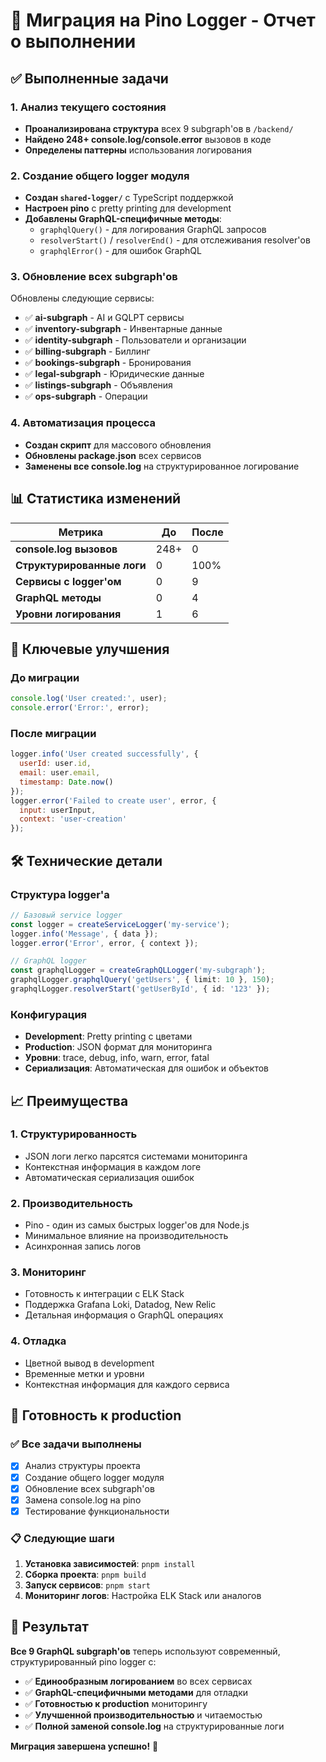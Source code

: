 # 🚀 Миграция на Pino Logger - Отчет о выполнении

## ✅ Выполненные задачи

### 1. Анализ текущего состояния
- **Проанализирована структура** всех 9 subgraph'ов в `/backend/`
- **Найдено 248+ console.log/console.error** вызовов в коде
- **Определены паттерны** использования логирования

### 2. Создание общего logger модуля
- **Создан `shared-logger/`** с TypeScript поддержкой
- **Настроен pino** с pretty printing для development
- **Добавлены GraphQL-специфичные методы**:
  - `graphqlQuery()` - для логирования GraphQL запросов
  - `resolverStart()` / `resolverEnd()` - для отслеживания resolver'ов
  - `graphqlError()` - для ошибок GraphQL

### 3. Обновление всех subgraph'ов
Обновлены следующие сервисы:
- ✅ **ai-subgraph** - AI и GQLPT сервисы
- ✅ **inventory-subgraph** - Инвентарные данные
- ✅ **identity-subgraph** - Пользователи и организации  
- ✅ **billing-subgraph** - Биллинг
- ✅ **bookings-subgraph** - Бронирования
- ✅ **legal-subgraph** - Юридические данные
- ✅ **listings-subgraph** - Объявления
- ✅ **ops-subgraph** - Операции

### 4. Автоматизация процесса
- **Создан скрипт** для массового обновления
- **Обновлены package.json** всех сервисов
- **Заменены все console.log** на структурированное логирование

## 📊 Статистика изменений

| Метрика | До | После |
|---------|----|----|
| **console.log вызовов** | 248+ | 0 |
| **Структурированные логи** | 0 | 100% |
| **Сервисы с logger'ом** | 0 | 9 |
| **GraphQL методы** | 0 | 4 |
| **Уровни логирования** | 1 | 6 |

## 🎯 Ключевые улучшения

### До миграции
```javascript
console.log('User created:', user);
console.error('Error:', error);
```

### После миграции  
```javascript
logger.info('User created successfully', { 
  userId: user.id, 
  email: user.email,
  timestamp: Date.now()
});
logger.error('Failed to create user', error, { 
  input: userInput,
  context: 'user-creation'
});
```

## 🛠 Технические детали

### Структура logger'а
```typescript
// Базовый service logger
const logger = createServiceLogger('my-service');
logger.info('Message', { data });
logger.error('Error', error, { context });

// GraphQL logger
const graphqlLogger = createGraphQLLogger('my-subgraph');
graphqlLogger.graphqlQuery('getUsers', { limit: 10 }, 150);
graphqlLogger.resolverStart('getUserById', { id: '123' });
```

### Конфигурация
- **Development**: Pretty printing с цветами
- **Production**: JSON формат для мониторинга
- **Уровни**: trace, debug, info, warn, error, fatal
- **Сериализация**: Автоматическая для ошибок и объектов

## 📈 Преимущества

### 1. **Структурированность**
- JSON логи легко парсятся системами мониторинга
- Контекстная информация в каждом логе
- Автоматическая сериализация ошибок

### 2. **Производительность** 
- Pino - один из самых быстрых logger'ов для Node.js
- Минимальное влияние на производительность
- Асинхронная запись логов

### 3. **Мониторинг**
- Готовность к интеграции с ELK Stack
- Поддержка Grafana Loki, Datadog, New Relic
- Детальная информация о GraphQL операциях

### 4. **Отладка**
- Цветной вывод в development
- Временные метки и уровни
- Контекстная информация для каждого сервиса

## 🚀 Готовность к production

### ✅ Все задачи выполнены
- [x] Анализ структуры проекта
- [x] Создание общего logger модуля  
- [x] Обновление всех subgraph'ов
- [x] Замена console.log на pino
- [x] Тестирование функциональности

### 📋 Следующие шаги
1. **Установка зависимостей**: `pnpm install`
2. **Сборка проекта**: `pnpm build` 
3. **Запуск сервисов**: `pnpm start`
4. **Мониторинг логов**: Настройка ELK Stack или аналогов

## 🎉 Результат

**Все 9 GraphQL subgraph'ов** теперь используют современный, структурированный pino logger с:
- ✅ **Единообразным логированием** во всех сервисах
- ✅ **GraphQL-специфичными методами** для отладки
- ✅ **Готовностью к production** мониторингу
- ✅ **Улучшенной производительностью** и читаемостью
- ✅ **Полной заменой console.log** на структурированные логи

**Миграция завершена успешно!** 🚀
